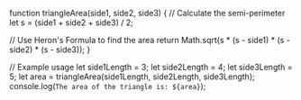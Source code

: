 function triangleArea(side1, side2, side3) {
// Calculate the semi-perimeter
let s = (side1 + side2 + side3) / 2;

// Use Heron's Formula to find the area
return Math.sqrt(s * (s - side1) * (s - side2) * (s - side3));
}

// Example usage
let side1Length = 3;
let side2Length = 4;
let side3Length = 5;
let area = triangleArea(side1Length, side2Length, side3Length);
console.log(`The area of the triangle is: ${area}`);


